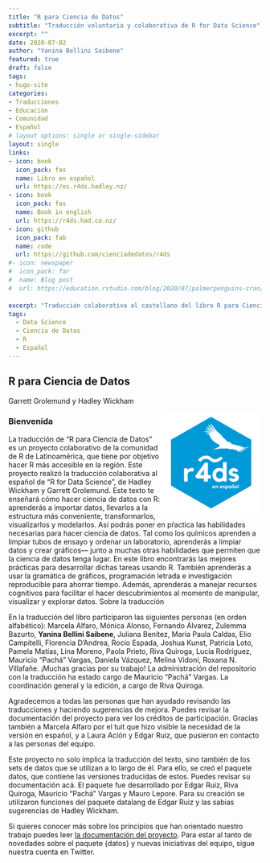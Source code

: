 ```yaml
---
title: "R para Ciencia de Datos"
subtitle: "Traducción voluntaria y colaborativa de R for Data Science"
excerpt: ""
date: 2020-07-02
author: "Yanina Bellini Saibene"
featured: true
draft: false
tags:
- hugo-site
categories:
- Traducciones
- Educación
- Comunidad
- Español
# layout options: single or single-sidebar
layout: single
links:
- icon: book
  icon_pack: fas
  name: Libro en español
  url: https://es.r4ds.hadley.nz/
- icon: book
  icon_pack: fas
  name: Book in english
  url: https://r4ds.had.co.nz/
- icon: github
  icon_pack: fab
  name: code
  url: https://github.com/cienciadedatos/r4ds
#- icon: newspaper
#  icon_pack: far
#  name: Blog post
#  url: https://education.rstudio.com/blog/2020/07/palmerpenguins-cran/

excerpt: "Traducción colaborativa al castellano del libro R para Ciencia de Datos de Garrett Grolemund, Hadley Wickham."
tags:
  - Data Science
  - Ciencia de Datos
  - R
  - Español
---
```


## R para Ciencia de Datos

Garrett Grolemund y Hadley Wickham

<a href='https://github.com/gvwilson/teachtogether.tech/tree/master/es#orientaciones-para-la-traducci%C3%B3n-'><img src='featured.jpg' align="right" height="200" alt='Etiqueta hexagonal ("hex sticker") para el proyecto titulado "r4ds en español" Arriba del número 4 y la letra d aparce una virgulilla y un condor.'/></a>

### Bienvenida

La traducción de “R para Ciencia de Datos” es un proyecto colaborativo de la comunidad de R de Latinoamérica, que tiene por objetivo hacer R más accesible en la región. Este proyecto realizó la traducción colaborativa al español de “R for Data Science”, de Hadley Wickham y Garrett Grolemund. Este texto te enseñará cómo hacer ciencia de datos con R: aprenderás a importar datos, llevarlos a la estructura más conveniente, transformarlos, visualizarlos y modelarlos. Así podrás poner en pŕactica las habilidades necesarias para hacer ciencia de datos. Tal como los químicos aprenden a limpiar tubos de ensayo y ordenar un laboratorio, aprenderás a limpiar datos y crear gráficos— junto a muchas otras habilidades que permiten que la ciencia de datos tenga lugar. En este libro encontrarás las mejores prácticas para desarrollar dichas tareas usando R. También aprenderás a usar la gramática de gráficos, programación letrada e investigación reproducible para ahorrar tiempo. Además, aprenderás a manejar recursos cognitivos para facilitar el hacer descubrimientos al momento de manipular, visualizar y explorar datos.
Sobre la traducción

En la traducción del libro participaron las siguientes personas (en orden alfabético): Marcela Alfaro, Mónica Alonso, Fernando Álvarez, Zulemma Bazurto, **Yanina Bellini Saibene**, Juliana Benítez, María Paula Caldas, Elio Campitelli, Florencia D’Andrea, Rocío Espada, Joshua Kunst, Patricia Loto, Pamela Matías, Lina Moreno, Paola Prieto, Riva Quiroga, Lucía Rodríguez, Mauricio “Pachá” Vargas, Daniela Vázquez, Melina Vidoni, Roxana N. Villafañe. ¡Muchas gracias por su trabajo! La administración del repositorio con la traducción ha estado cargo de Mauricio “Pachá” Vargas. La coordinación general y la edición, a cargo de Riva Quiroga.

Agradecemos a todas las personas que han ayudado revisando las traducciones y haciendo sugerencias de mejora. Puedes revisar la documentación del proyecto para ver los créditos de participación. Gracias también a Marcela Alfaro por el tuit que hizo visible la necesidad de la versión en español, y a Laura Ación y Edgar Ruiz, que pusieron en contacto a las personas del equipo.

Este proyecto no solo implica la traducción del texto, sino también de los sets de datos que se utilizan a lo largo de él. Para ello, se creó el paquete datos, que contiene las versiones traducidas de estos. Puedes revisar su documentación acá. El paquete fue desarrollado por Edgar Ruiz, Riva Quiroga, Mauricio “Pachá” Vargas y Mauro Lepore. Para su creación se utilizaron funciones del paquete datalang de Edgar Ruiz y las sabias sugerencias de Hadley Wickham.

Si quieres conocer más sobre los principios que han orientado nuestro trabajo puedes leer [la documentación del proyecto](https://github.com/cienciadedatos/documentacion-traduccion-r4ds). Para estar al tanto de novedades sobre el paquete {datos} y nuevas iniciativas del equipo, sigue nuestra cuenta en Twitter.
